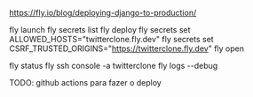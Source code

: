 https://fly.io/blog/deploying-django-to-production/

fly launch
fly secrets list
fly deploy
fly secrets set ALLOWED_HOSTS="twitterclone.fly.dev"
fly secrets set CSRF_TRUSTED_ORIGINS="https://twitterclone.fly.dev"
fly open

fly status
fly ssh console -a twitterclone
fly logs --debug

TODO:
github actions para fazer o deploy
